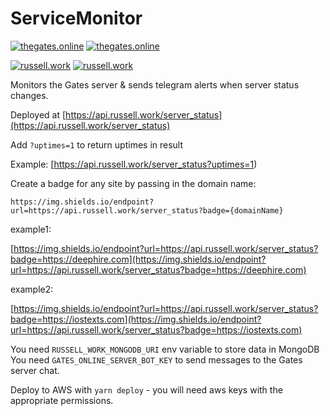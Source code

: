 # ServiceMonitor
[![thegates.online](https://img.shields.io/endpoint?url=https%3A%2F%2Fapi.russell.work%2Fserver_status%3Fbadge%3Dhttps%3A%2F%2Fthegates.online)](https://thegates.online)
[![thegates.online](https://img.shields.io/endpoint?url=https%3A%2F%2Fapi.russell.work%2Fserver_status%3Fuptimes%3D1%26badge%3Dhttps%3A%2F%2Fthegates.online)](https://thegates.online)

[![russell.work](https://img.shields.io/endpoint?url=https%3A%2F%2Fapi.russell.work%2Fserver_status%3Fbadge%3Dhttps%3A%2F%2Frussell.work)](https://russell.work)
[![russell.work](https://img.shields.io/endpoint?url=https%3A%2F%2Fapi.russell.work%2Fserver_status%3Fuptimes%3D1%26badge%3Dhttps%3A%2F%2Frussell.work)](https://russell.work)


Monitors the Gates server &amp; sends telegram alerts when server status changes.

Deployed at [https://api.russell.work/server_status](https://api.russell.work/server_status)

Add `?uptimes=1` to return uptimes in result

Example: [https://api.russell.work/server_status?uptimes=1)

Create a badge for any site by passing in the domain name:

```https://img.shields.io/endpoint?url=https://api.russell.work/server_status?badge={domainName}```

example1: 

[https://img.shields.io/endpoint?url=https://api.russell.work/server_status?badge=https://deephire.com](https://img.shields.io/endpoint?url=https://api.russell.work/server_status?badge=https://deephire.com)

example2: 

[https://img.shields.io/endpoint?url=https://api.russell.work/server_status?badge=https://iostexts.com](https://img.shields.io/endpoint?url=https://api.russell.work/server_status?badge=https://iostexts.com)


You need `RUSSELL_WORK_MONGODB_URI` env variable to store data in MongoDB
You need `GATES_ONLINE_SERVER_BOT_KEY` to send messages to the Gates server chat.

Deploy to AWS with `yarn deploy` - you will need aws keys with the appropriate permissions. 
